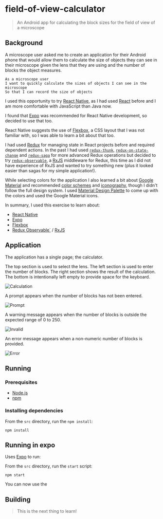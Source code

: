 # field-of-view-calculator #

> An Android app for calculating the block sizes for the field of view of a microscope

## Background ##

A microscope user asked me to create an application for their Android phone that would allow them to calculate the size of objects they can see in their microscope given the lens that they are using and the number of blocks the object measures.

```gherkin
As a microscope user
I want to quickly calculate the sizes of objects I can see in the microscope
So that I can record the size of objects
```

I used this opportunity to try [React Native](http://facebook.github.io/react-native/), as I had used [React](https://reactjs.org/) before and I am more comfortable with JavaScript than Java now.

I found that [Expo](https://expo.io/) was recommended for React Native development, so decided to use that too.

React Native suggests the use of [Flexbox](https://developer.mozilla.org/en-US/docs/Web/CSS/CSS_Flexible_Box_Layout/Basic_Concepts_of_Flexbox), a CSS layout that I was not familiar with, so I was able to learn a bit about that too.

I had used [Redux](https://redux.js.org/) for managing state in React projects before and required dependent actions. In the past I had used [`redux-thunk`](https://github.com/reduxjs/redux-thunk), [`redux-on-state-change`](https://github.com/franjohn21/redux-on-state-change) and [`redux-saga`](https://redux-saga.js.org/) for more advanced Redux operations but decided to try [`redux-observable`](https://redux-observable.js.org/), a [RxJS](https://rxjs-dev.firebaseapp.com/) middleware for Redux, this time as I did not have experience of RxJS and wanted to try something new (plus it looked easier than sagas for my simple application!).

While selecting colors for the application I also learned a bit about [Google Material](https://material.io/design/) and recommended [color schemes](https://material.io/design/color/the-color-system.html) and [iconography](https://material.io/resources/icons/?style=baseline), though I didn't follow the full design system. I used [Material Design Palette](https://www.materialpalette.com/blue-grey/deep-orange) to come up with the colors and used the Google Material icons.

In summary, I used this exercise to learn about:

* [React Native](http://facebook.github.io/react-native/)
* [Expo](https://expo.io/)
* [Flexbox](https://developer.mozilla.org/en-US/docs/Web/CSS/CSS_Flexible_Box_Layout/Basic_Concepts_of_Flexbox)
* [Redux Observable`](https://redux-observable.js.org/) / [RxJS](https://rxjs-dev.firebaseapp.com/)

## Application ##

The application has a single page; the calculator.

The top section is used to select the lens. The left section is used to enter the number of blocks. The right section shows the result of the calculation. The bottom is intentionally left empty to provide space for the keyboard.

![Calculation](images/screenshot-calculation.png)

A prompt appears when the number of blocks has not been entered.

![Prompt](images/screenshot-prompt.png)

A warning message appears when the number of blocks is outside the expected range of 0 to 250.

![Invalid](images/screenshot-invalid.png)

An error message appears when a non-numeric number of blocks is provided.

![Error](images/screenshot-error.png)

## Running ##

### Prerequisites ###

* [Node.js](https://nodejs.org/)
* [npm](https://www.npmjs.com/)

### Installing dependencies ###

From the `src` directory, run the `npm install`:

```console
npm install
```

## Running in expo ###

Uses [Expo](https://expo.io/) to run:

From the `src` directory, run the `start` script:

```console
npm start
```

You can now use the

## Building ##

> This is the next thing to learn!

